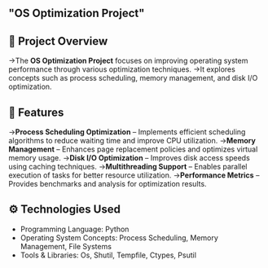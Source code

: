 "OS Optimization Project" 
-------------------------
## 📌 Project Overview
  ->The **OS Optimization Project** focuses on improving operating system performance through various optimization techniques. 
  ->It explores concepts such as process scheduling, memory management, and disk I/O optimization.

## 🚀 Features
  ->**Process Scheduling Optimization** – Implements efficient scheduling algorithms to reduce waiting time and improve CPU utilization.
  ->**Memory Management** – Enhances page replacement policies and optimizes virtual memory usage.
  ->**Disk I/O Optimization** – Improves disk access speeds using caching techniques.
  ->**Multithreading Support** – Enables parallel execution of tasks for better resource utilization.
  ->**Performance Metrics** – Provides benchmarks and analysis for optimization results.

## ⚙️ Technologies Used
- Programming Language: Python 
- Operating System Concepts: Process Scheduling, Memory Management, File Systems
- Tools & Libraries: Os, Shutil, Tempfile, Ctypes, Psutil

